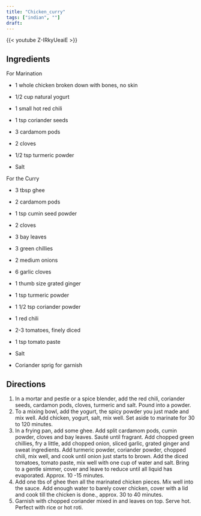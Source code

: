 ```yaml
---
title: "Chicken_curry"
tags: ["indian", ""]
draft:
---
```


{{< youtube Z-IRkyUeaiE  >}}

## Ingredients

For Marination

-   1 whole chicken broken down with bones, no skin

-   1/2 cup natural yogurt

-   1 small hot red chili

-   1 tsp coriander seeds

-   3 cardamom pods

-   2 cloves

-   1/2 tsp turmeric powder

-   Salt

For the Curry

-   3 tbsp ghee

-   2 cardamom pods

-   1 tsp cumin seed powder

-   2 cloves

-   3 bay leaves

-   3 green chillies

-   2 medium onions

-   6 garlic cloves

-   1 thumb size grated ginger

-   1 tsp turmeric powder

-   1 1/2 tsp coriander powder

-   1 red chili

-   2-3 tomatoes, finely diced

-   1 tsp tomato paste

-   Salt

-   Coriander sprig for garnish

## Directions

1. In a mortar and pestle or a spice blender, add the red chili, coriander seeds, cardamon pods, cloves, turmeric and salt. Pound into a powder.
2. To a mixing bowl, add the yogurt, the spicy powder you just made and mix well. Add chicken, yogurt, salt, mix well. Set aside to marinate for 30 to 120 minutes.
3. In a frying pan, add some ghee. Add split cardamom pods, cumin powder, cloves and bay leaves. Sauté until fragrant. Add chopped green chillies, fry a little, add chopped onion, sliced garlic, grated ginger and sweat ingredients. Add turmeric powder, coriander powder, chopped chili, mix well, and cook until onion just starts to brown. Add the diced tomatoes, tomato paste, mix well with one cup of water and salt.  Bring to a gentle simmer, cover and leave to reduce until all liquid has evaporated. Approx. 10 -15 minutes.
4. Add one tbs of ghee then all the marinated chicken pieces. Mix well into the sauce. Add enough water to barely cover chicken, cover with a lid and cook till the chicken is done., approx. 30 to 40 minutes.
5. Garnish with chopped coriander mixed in and leaves on top. Serve hot. Perfect with rice or hot roti.